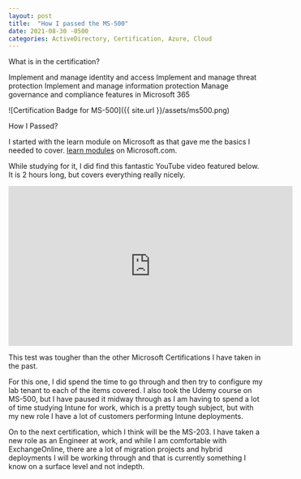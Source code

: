 ```yaml
---
layout: post
title:  "How I passed the MS-500"
date: 2021-08-30 -0500
categories: ActiveDirectory, Certification, Azure, Cloud
---
```


What is in the certification?

Implement and manage identity and access 
Implement and manage threat protection 
Implement and manage information protection 
Manage governance and compliance features in Microsoft 365 

![Certification Badge for MS-500]({{ site.url }}/assets/ms500.png)

How I Passed?

I started with the learn module on Microsoft as that gave me the basics I needed to cover. [learn modules]([hhttps://docs.microsoft.com/en-us/learn/certifications/m365-security-administrator/]) on Microsoft.com.

While studying for it, I did find this fantastic YouTube video featured below. It is 2 hours long, but covers everything really nicely.

<iframe width="560" height="315" src="https://www.youtube.com/watch?v=YKlGL66EpRg" frameborder="0" allow="autoplay; encrypted-media" allowfullscreen></iframe>

This test was tougher than the other Microsoft Certifications I have taken in the past.

For this one, I did spend the time to go through and then try to configure my lab tenant to each of the items covered. I also took the Udemy course on MS-500, but I have paused it midway through as I am having to spend a lot of time studying Intune for work, which is a pretty tough subject, but with my new role I have a lot of customers performing Intune deployments.

On to the next certification, which I think will be the MS-203. I have taken a new role as an Engineer at work, and while I am comfortable with ExchangeOnline, there are a lot of migration projects and hybrid deployments I will be working through and that is currently something I know on a surface level and not indepth.

